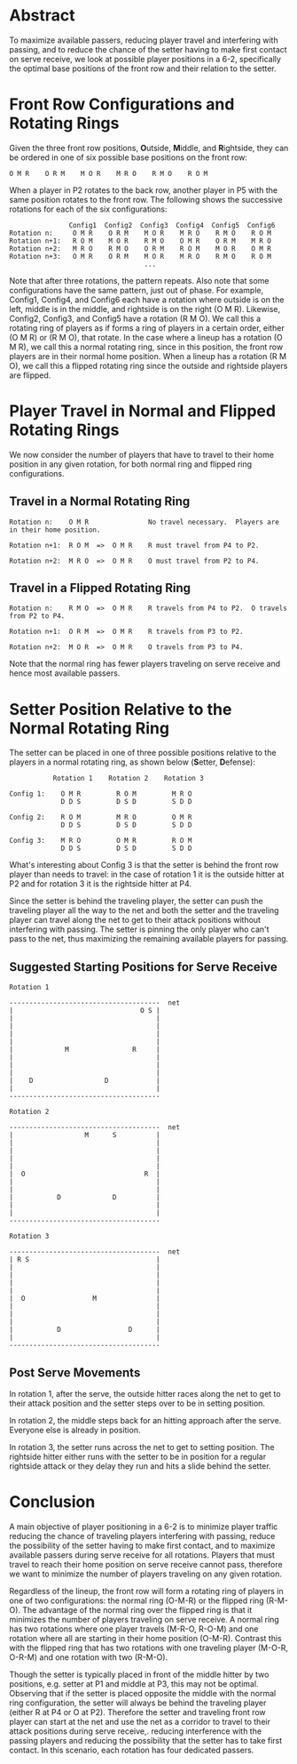 # Abstract

To maximize available passers, reducing player travel and interfering with passing,
and to reduce the chance of the setter having to make first contact on serve receive,
we look at possible player positions in a 6-2,
specifically the optimal base positions of the front row
and their relation to the setter.

# Front Row Configurations and Rotating Rings

Given the three front row positions, **O**utside, **M**iddle, and **R**ightside,
they can be ordered in one of six possible base positions on the front row:

    O M R    O R M    M O R    M R O    R M O    R O M

When a player in P2 rotates to the back row, another player in P5 with the same
position rotates to the front row.
The following shows the successive rotations for each of the six configurations:


                   Config1  Config2  Config3  Config4  Config5  Config6
    Rotation n:     O M R    O R M    M O R    M R O    R M O    R O M
    Rotation n+1:   R O M    M O R    R M O    O M R    O R M    M R O
    Rotation n+2:   M R O    R M O    O R M    R O M    M O R    O M R
    Rotation n+3:   O M R    O R M    M O R    M R O    R M O    R O M
                                      ...

Note that after three rotations, the pattern repeats.
Also note that some configurations have the same pattern,
just out of phase.  For example, Config1, Config4, and Config6
each have a rotation where outside is on the left, middle is in 
the middle, and rightside is on the right (O M R).
Likewise, Config2, Config3, and Config5 have a rotation (R M O).
We call this a rotating ring of players as if forms
a ring of players in a certain order, either (O M R) or (R M O),
that rotate.
In the case where a lineup
has a rotation (O M R), we call this a normal rotating ring,
since in this position, the front row players are in their normal
home position.
When a lineup has a rotation (R M O), we call this a flipped rotating
ring since the outside and rightside players are flipped.


# Player Travel in Normal and Flipped Rotating Rings

We now consider the number of players that have to travel
to their home position in any given rotation, for
both normal ring and flipped ring configurations.

## Travel in a Normal Rotating Ring

    Rotation n:    O M R               No travel necessary.  Players are in their home position.

    Rotation n+1:  R O M  =>  O M R    R must travel from P4 to P2.

    Rotation n+2:  M R O  =>  O M R    O must travel from P2 to P4.

## Travel in a Flipped Rotating Ring

    Rotation n:    R M O  =>  O M R    R travels from P4 to P2.  O travels from P2 to P4.

    Rotation n+1:  O R M  =>  O M R    R travels from P3 to P2.

    Rotation n+2:  M O R  =>  O M R    O travels from P3 to P4.

Note that the normal ring has fewer players traveling on serve receive
and hence most available passers.


# Setter Position Relative to the Normal Rotating Ring

The setter can be placed in one of three possible positions relative
to the players in a normal rotating ring, as shown below (**S**etter, **D**efense):

               Rotation 1    Rotation 2    Rotation 3

    Config 1:    O M R         R O M         M R O
                 D D S         D S D         S D D

    Config 2:    R O M         M R O         O M R
                 D D S         D S D         S D D

    Config 3:    M R O         O M R         R O M
                 D D S         D S D         S D D

What's interesting about Config 3 is that the setter is
behind the front row player than needs to travel: in
the case of rotation 1 it is the outside hitter at P2
and for rotation 3 it is the rightside hitter at P4.

Since the setter is behind the traveling player,
the setter can push the traveling player all the way 
to the net and both the setter and the traveling player
can travel along the net to get to their attack positions
without interfering with passing.  The setter is
pinning the only player who can't pass to the net,
thus maximizing the remaining available players for passing.

## Suggested Starting Positions for Serve Receive


    Rotation 1

    --------------------------------------  net
    |                                O S |
    |                                    |
    |                                    |
    |                                    |
    |                                    |
    |             M                R     |
    |                                    |
    |                                    |
    |                                    |
    |    D                  D            |
    |                                    |
    --------------------------------------

    Rotation 2

    --------------------------------------  net
    |                  M      S          |
    |                                    |
    |                                    |
    |                                    |
    |                                    |
    |  O                              R  |
    |                                    |
    |                                    |
    |           D             D          |
    |                                    |
    |                                    |
    --------------------------------------

    Rotation 3

    --------------------------------------  net
    | R S                                |
    |                                    |
    |                                    |
    |                                    |
    |                                    |
    |  O                 M               |
    |                                    |
    |                                    |
    |                                    |
    |           D                 D      |
    |                                    |
    --------------------------------------

## Post Serve Movements

In rotation 1, after the serve, the outside hitter races along the net to get to their
attack position and the setter steps over to be in setting position.

In rotation 2, the middle steps back for an hitting approach after the serve.
Everyone else is already in position.

In rotation 3, the setter runs across the net to get to setting position.
The rightside hitter either runs with the setter to be in position for a
regular rightside attack or they delay they run and hits a slide behind
the setter.


# Conclusion

A main objective of player positioning in a 6-2 is
to minimize player traffic reducing the chance of traveling
players interfering with passing,
reduce the possibility of the setter having to make first contact,
and to maximize available passers during serve receive for all rotations.
Players that must travel to reach their home position on serve receive 
cannot pass, therefore we want to minimize the number of
players traveling on any given rotation.

Regardless of the lineup, the front row will form
a rotating ring of players in one of two configurations:
the normal ring (O-M-R) or the flipped ring (R-M-O).
The advantage of the normal ring over the flipped ring
is that it minimizes the number of players traveling on serve receive.
A normal ring has two rotations where one player travels (M-R-O, R-O-M)
and one rotation where all are starting in their home position (O-M-R).
Contrast this with the flipped ring that has two rotations
with one traveling player (M-O-R, O-R-M) and one rotation with two (R-M-O).

Though the setter is typically placed in front of the middle hitter
by two positions, e.g. setter at P1 and middle at P3,
this may not be optimal.  Observing that if the setter is
placed opposite the middle with the normal ring configuration,
the setter will always be behind the traveling player (either R at P4 or O at P2).
Therefore the setter and traveling front row player can start
at the net and use the net as a corridor to travel to 
their attack positions during serve receive,.
reducing interference with the passing players
and reducing the possibility that the setter has to take first contact.
In this scenario, each rotation has four dedicated passers.


